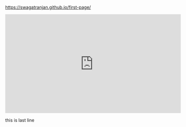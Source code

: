 https://swagatranjan.github.io/first-page/


<iframe width="560" height="315" src="https://www.youtube.com/embed/1dSiMAx1Vlc" frameborder="0" allow="autoplay; encrypted-media" allowfullscreen></iframe>

this is last line
